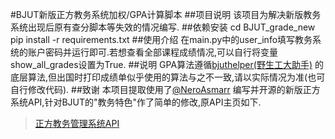 #BJUT新版正方教务系统加权/GPA计算脚本
##项目说明
该项目为解决新版教务系统出现后原有查分脚本等失效的情况编写.
##依赖安装
cd BJUT_grade_new\
pip install -r requirements.txt
##使用介绍
在main.py中的user_info填写教务系统的账户密码并运行即可.若想查看全部课程成绩情况,可以自行将变量show_all_grades设置为True.
##说明
GPA算法遵循[bjuthelper(野生工大助手)](https://github.com/wangyufeng0615/bjuthelper) 的底层算法,但出国时打印成绩单似乎使用的算法与之不一致,请以实际情况为准(也可自行修改代码).
##致谢
本项目提取使用了[@NeroAsmarr](https://github.com/NeroAsmarr) 编写并开源的新版正方系统API,针对BJUT的"教务特色"作了简单的修改,原API主页如下.
> [正方教务管理系统API](https://neroasmar.top/zfnew/)